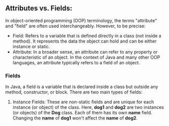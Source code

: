 

## Attributes vs. Fields:

In object-oriented programming (OOP) terminology, the terms "attribute" and "field" are often used interchangeably.
However, to be precise:
* Field: Refers to a variable that is defined directly in a class (not inside a method).
It represents the data the object can hold and can be either instance or static.
* Attribute: In a broader sense, an attribute can refer to any property or characteristic of an object.
In the context of Java and many other OOP languages, an attribute typically refers to a field of an object.

### Fields
In Java, a field is a variable that is declared inside a class but outside any method, constructor, or block.
There are two main types of fields:
1. Instance Fields: These are non-static fields and are unique for each instance (or object) of the class.
	Here, **dog1** and **dog2** are two instances (or objects) of the **Dog** class. Each of them has its own **name** field.
	Changing the **name** of **dog1** won't affect the **name** of **dog2**.
